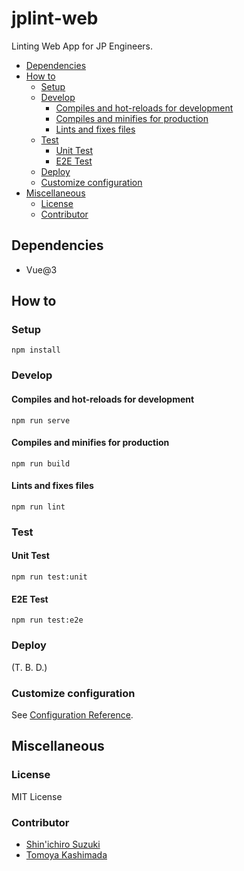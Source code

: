 # jplint-web

Linting Web App for JP Engineers.

- [Dependencies](#dependencies)
- [How to](#how-to)
  - [Setup](#setup)
  - [Develop](#develop)
    - [Compiles and hot-reloads for development](#compiles-and-hot-reloads-for-development)
    - [Compiles and minifies for production](#compiles-and-minifies-for-production)
    - [Lints and fixes files](#lints-and-fixes-files)
  - [Test](#test)
    - [Unit Test](#unit-test)
    - [E2E Test](#e2e-test)
  - [Deploy](#deploy)
  - [Customize configuration](#customize-configuration)
- [Miscellaneous](#miscellaneous)
  - [License](#license)
  - [Contributor](#contributor)

## Dependencies

- Vue@3

## How to

### Setup

```shell
npm install
```

### Develop

#### Compiles and hot-reloads for development

```shell
npm run serve
```

#### Compiles and minifies for production

```shell
npm run build
```

#### Lints and fixes files

```shell
npm run lint
```

### Test

#### Unit Test

```shell
npm run test:unit
```

#### E2E Test

```shell
npm run test:e2e
```

### Deploy

(T. B. D.)

### Customize configuration

See [Configuration Reference](https://cli.vuejs.org/config/).

## Miscellaneous

### License

MIT License

### Contributor

- [Shin'ichiro Suzuki](https://github.com/shin-sforzando)
- [Tomoya Kashimada](https://github.com/tomoya-sforzando)
